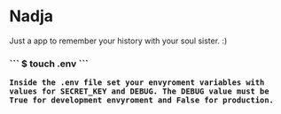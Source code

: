 <h1>Nadja</h1>
<p>Just a app to remember your history with your soul sister.  :) </p>

<h3>
    ```
    $ touch .env
    ```

    Inside the .env file set your envyroment variables with values for SECRET_KEY and DEBUG. The DEBUG value must be True for development envyroment and False for production.

</h3>
